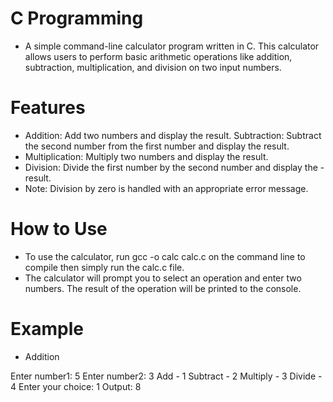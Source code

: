 # C Programming
- A simple command-line calculator program written in C. This calculator allows users to perform basic arithmetic operations like addition, subtraction, multiplication, and division on two input numbers.

# Features
- Addition: Add two numbers and display the result.
Subtraction: Subtract the second number from the first number and display the result.
- Multiplication: Multiply two numbers and display the result.
- Division: Divide the first number by the second number and display the - result.
- Note: Division by zero is handled with an appropriate error message.

# How to Use

-  To use the calculator, run gcc -o calc calc.c on the command line to compile then simply run the calc.c file.
- The calculator will prompt you to select an operation and enter two numbers. The result of the operation will be printed to the console.

# Example
- Addition

Enter number1: 5
Enter number2: 3
Add - 1
Subtract - 2
Multiply - 3
Divide - 4
Enter your choice: 1
Output: 8